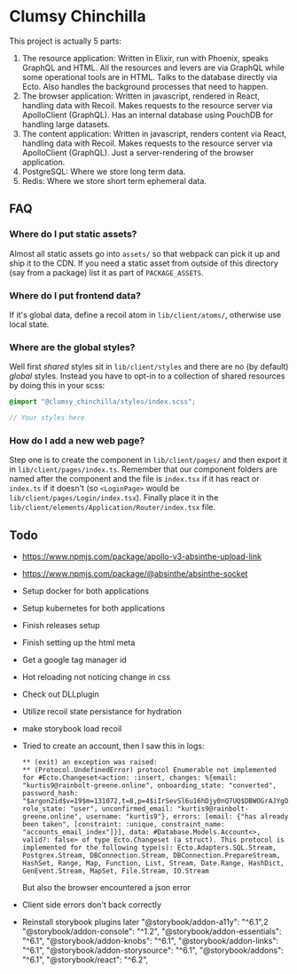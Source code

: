 # Clumsy Chinchilla

This project is actually 5 parts:

  1. The resource application: Written in Elixir, run with Phoenix, speaks GraphQL and HTML. All the resources and levers are via GraphQL while some operational tools are in HTML. Talks to the database directly via Ecto. Also handles the background processes that need to happen.
  2. The browser application: Written in javascript, rendered in React, handling data with Recoil. Makes requests to the resource server via ApolloClient (GraphQL). Has an internal database using PouchDB for handling large datasets.
  3. The content application: Written in javascript, renders content via React, handling data with Recoil. Makes requests to the resource server via ApolloClient (GraphQL). Just a server-rendering of the browser application.
  4. PostgreSQL: Where we store long term data.
  5. Redis: Where we store short term ephemeral data.


## FAQ

### Where do I put static assets?

Almost all static assets go into `assets/` so that webpack can pick it up and ship it to the CDN. If you need a static asset from outside of this directory (say from a package) list it as part of `PACKAGE_ASSETS`.

### Where do I put frontend data?

If it's global data, define a recoil atom in `lib/client/atoms/`, otherwise use local state.

### Where are the global styles?

Well first *shared* styles sit in `lib/client/styles` and there are no (by default) *global* styles. Instead you have to opt-in to a collection of shared resources by doing this in your scss:

``` scss
@import "@clumsy_chinchilla/styles/index.scss";

// Your styles here
```

### How do I add a new web page?

Step one is to create the component in `lib/client/pages/` and then export it in `lib/client/pages/index.ts`. Remember that our component folders are named after the component and the file is `index.tsx` if it has react or `index.ts` if it doesn't (so `<LoginPage>` would be `lib/client/pages/Login/index.tsx`). Finally place it in the `lib/client/elements/Application/Router/index.tsx` file.

## Todo

  - https://www.npmjs.com/package/apollo-v3-absinthe-upload-link
  - https://www.npmjs.com/package/@absinthe/absinthe-socket
  - Setup docker for both applications
  - Setup kubernetes for both applications
  - Finish releases setup
  - Finish setting up the html meta
  - Get a google tag manager id
  - Hot reloading not noticing change in css
  - Check out DLLplugin
  - Utilize recoil state persistance for hydration
  - make storybook load recoil
  - Tried to create an account, then I saw this in logs:

    ```
    ** (exit) an exception was raised:
    ** (Protocol.UndefinedError) protocol Enumerable not implemented for #Ecto.Changeset<action: :insert, changes: %{email: "kurtis9@rainbolt-greene.online", onboarding_state: "converted", password_hash: "$argon2id$v=19$m=131072,t=8,p=4$iIrSevSl6u16hDjy0nQ7UQ$DBWOGrAJYgOIMBEw//ZkAVDW1RXymXpbyDSRvYvLj7k", role_state: "user", unconfirmed_email: "kurtis9@rainbolt-greene.online", username: "kurtis9"}, errors: [email: {"has already been taken", [constraint: :unique, constraint_name: "accounts_email_index"]}], data: #Database.Models.Account<>, valid?: false> of type Ecto.Changeset (a struct). This protocol is implemented for the following type(s): Ecto.Adapters.SQL.Stream, Postgrex.Stream, DBConnection.Stream, DBConnection.PrepareStream, HashSet, Range, Map, Function, List, Stream, Date.Range, HashDict, GenEvent.Stream, MapSet, File.Stream, IO.Stream
    ```
      But also the browser encountered a json error
  - Client side errors don't back correctly
  - Reinstall storybook plugins later
    "@storybook/addon-a11y": "^6.1",2
    "@storybook/addon-console": "^1.2",
    "@storybook/addon-essentials": "^6.1",
    "@storybook/addon-knobs": "^6.1",
    "@storybook/addon-links": "^6.1",
    "@storybook/addon-storysource": "^6.1",
    "@storybook/addons": "^6.1",
    "@storybook/react": "^6.2",
